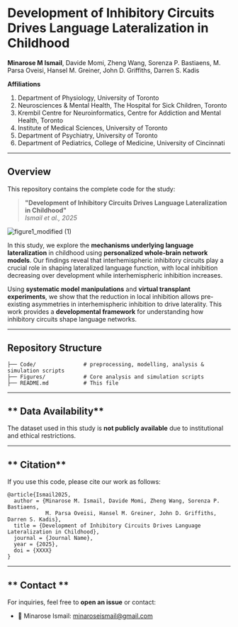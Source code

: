 # **Development of Inhibitory Circuits Drives Language Lateralization in Childhood**  
**Minarose M Ismail**, Davide Momi, Zheng Wang, Sorenza P. Bastiaens, M. Parsa Oveisi, Hansel M. Greiner, John D. Griffiths, Darren S. Kadis

**Affiliations**  
1. Department of Physiology, University of Toronto  
2. Neurosciences & Mental Health, The Hospital for Sick Children, Toronto  
3. Krembil Centre for Neuroinformatics, Centre for Addiction and Mental Health, Toronto  
4. Institute of Medical Sciences, University of Toronto  
5. Department of Psychiatry, University of Toronto  
6. Department of Pediatrics, College of Medicine, University of Cincinnati  
 
---

## **Overview**  
This repository contains the complete code for the study:  

> **"Development of Inhibitory Circuits Drives Language Lateralization in Childhood"**  
> *Ismail et al., 2025*

![figure1_modified (1)](https://github.com/user-attachments/assets/c0a3da7c-89ad-4dee-8a9c-3988d4545b3b)

In this study, we explore the **mechanisms underlying language lateralization** in childhood using **personalized whole-brain network models**. Our findings reveal that interhemispheric inhibitory circuits play a crucial role in shaping lateralized language function, with local inhibition decreasing over development while interhemispheric inhibition increases.  

Using **systematic model manipulations** and **virtual transplant experiments**, we show that the reduction in local inhibition allows pre-existing asymmetries in interhemispheric inhibition to drive laterality. This work provides a **developmental framework** for understanding how inhibitory circuits shape language networks.

---

## **Repository Structure**  
```
├── Code/               # preprocessing, modelling, analysis & simulation scripts
├── Figures/            # Core analysis and simulation scripts
├── README.md           # This file
```

---

## ** Data Availability**  
The dataset used in this study is **not publicly available** due to institutional and ethical restrictions.  

---

## ** Citation**  
If you use this code, please cite our work as follows:  

```
@article{Ismail2025,
  author = {Minarose M. Ismail, Davide Momi, Zheng Wang, Sorenza P. Bastiaens, 
            M. Parsa Oveisi, Hansel M. Greiner, John D. Griffiths, Darren S. Kadis},
  title = {Development of Inhibitory Circuits Drives Language Lateralization in Childhood},
  journal = {Journal Name},
  year = {2025},
  doi = {XXXX}
}
```

---

## ** Contact **  
For inquiries, feel free to **open an issue** or contact:  
- 📧 Minarose Ismail: [minaroseismail@gmail.com](mailto:minaroseismail@gmail.com) 
